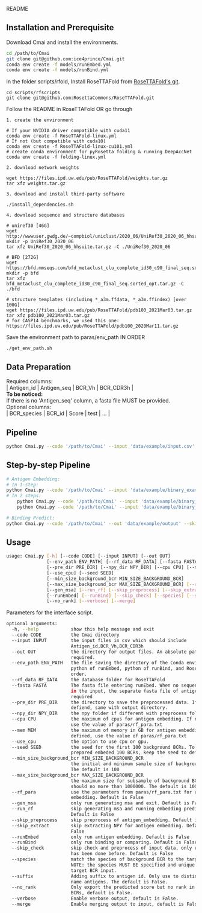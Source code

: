 README

## Installation and Prerequisite
Download Cmai and install the environments.
```sh
cd /path/to/Cmai
git clone git@github.com:ice4prince/Cmai.git
conda env create -f models/runEmbed.yml
conda env create -f models/runBind.yml
```
In the folder scripts/rfold, Install RoseTTAFold from [RoseTTAFold's git](https://github.com/RosettaCommons/RoseTTAFold).
```
cd scripts/rfscripts
git clone git@github.com:RosettaCommons/RoseTTAFold.git
```
Follow the README in RoseTTAFold OR go through  

	1. create the environment
	
	# If your NVIDIA driver compatible with cuda11
	conda env create -f RoseTTAFold-linux.yml
	# If not (but compatible with cuda10)
	conda env create -f RoseTTAFold-linux-cu101.yml
	# create conda environment for pyRosetta folding & running DeepAccNet
	conda env create -f folding-linux.yml

	2. download network weights
	
	wget https://files.ipd.uw.edu/pub/RoseTTAFold/weights.tar.gz
	tar xfz weights.tar.gz
	
	3. download and install third-party software
	
	./install_dependencies.sh
	 
	4. download sequence and structure databases
	
	# uniref30 [46G]
	wget http://wwwuser.gwdg.de/~compbiol/uniclust/2020_06/UniRef30_2020_06_hhsuite.tar.gz
	mkdir -p UniRef30_2020_06
	tar xfz UniRef30_2020_06_hhsuite.tar.gz -C ./UniRef30_2020_06
	
	# BFD [272G]
	wget https://bfd.mmseqs.com/bfd_metaclust_clu_complete_id30_c90_final_seq.sorted_opt.tar.gz
	mkdir -p bfd
	tar xfz bfd_metaclust_clu_complete_id30_c90_final_seq.sorted_opt.tar.gz -C ./bfd
	
	# structure templates (including *_a3m.ffdata, *_a3m.ffindex) [over 100G]
	wget https://files.ipd.uw.edu/pub/RoseTTAFold/pdb100_2021Mar03.tar.gz
	tar xfz pdb100_2021Mar03.tar.gz
	# for CASP14 benchmarks, we used this one: https://files.ipd.uw.edu/pub/RoseTTAFold/pdb100_2020Mar11.tar.gz
	

Save the environment path to paras/env_path IN ORDER
```
./get_env_path.sh
```

## Data Preparation

Required columns:  
	| Antigen_id | Antigen_seq | BCR_Vh | BCR_CDR3h |  
	**To be noticed:**  
	If there is no 'Antigen_seq' column, a fasta file MUST be provided.  
Optional columns:  
	| BCR_species | BCR_id | Score | test | ... |  

## Pipeline

```sh
python Cmai.py --code '/path/to/Cmai' --input 'data/example/input.csv' --out 'data/example/output' --rf_data 'path/to/RoseTTAFold_database'
```
## Step-by-step Pipeline

```sh
# Antigen Embedding:
# In 1-step:
python Cmai.py --code '/path/to/Cmai' --input 'data/example/binary_example.csv' --out 'data/example/output' --rf_data 'path/to/RoseTTAFold_database'  --runEmbed
# In 2 steps:
	python Cmai.py --code '/path/to/Cmai' --input 'data/example/binary_example.csv' --out 'data/example/output' --rf_data 'path/to/RoseTTAFold_database'  --runEmbed --gen_msa --use_cpu
	python Cmai.py --code '/path/to/Cmai' --input 'data/example/binary_example.csv' --out 'data/example/output' --rf_data 'path/to/RoseTTAFold_database'  --runEmbed --run_rf

# Binding Predict:
python Cmai.py --code '/path/to/Cmai' --out 'data/example/output' --skip_check --runBind
```

## Usage

```sh
usage: Cmai.py [-h] [--code CODE] [--input INPUT] [--out OUT]
               [--env_path ENV_PATH] [--rf_data RF_DATA] [--fasta FASTA]
               [--pre_dir PRE_DIR] [--npy_dir NPY_DIR] [--cpu CPU] [--mem MEM]
               [--use_cpu] [--seed SEED]
               [--min_size_background_bcr MIN_SIZE_BACKGROUND_BCR]
               [--max_size_background_bcr MAX_SIZE_BACKGROUND_BCR] [--rf_para]
               [--gen_msa] [--run_rf] [--skip_preprocess] [--skip_extract]
               [--runEmbed] [--runBind] [--skip_check] [--species] [--suffix]
               [--no_rank] [--verbose] [--merge]
```

Parameters for the interface script.

```sh
optional arguments:
  -h, --help            show this help message and exit
  --code CODE           the Cmai directory
  --input INPUT         the input files in csv which should include
                        Antigen_id,BCR_Vh,BCR_CDR3h
  --out OUT             the directory for output files. An absolute path is
                        required.
  --env_path ENV_PATH   the file saving the directory of the Conda environments-
                        python of runEmbed, python of runBind, and RoseTTAFold in
                        order.
  --rf_data RF_DATA     the database folder for RoseTTAFold
  --fasta FASTA         The fasta file entering runEbed. When no sequence included
                        in the input, the separate fasta file of antigens is
                        required
  --pre_dir PRE_DIR     the directory to save the preprocessed data. If not
                        defiend, same with output directory.
  --npy_dir NPY_DIR     the npy folder if different with preprocess folder
  --cpu CPU             the maximum of cpus for antigen embedding. If not defined,
                        use the value of paras/rf_para.txt
  --mem MEM             the maximum of memory in GB for antigen embedding. If not
                        defined, use the value of paras/rf_para.txt
  --use_cpu             the option to use cpu or gpu.
  --seed SEED           the seed for the first 100 background BCRs. To use the
                        prepared embeded 100 BCRs, keep the seed to default 1
  --min_size_background_bcr MIN_SIZE_BACKGROUND_BCR
                        the initial and minimum sample size of background BCRs.
                        The default is 100
  --max_size_background_bcr MAX_SIZE_BACKGROUND_BCR
                        the maximum size for subsample of background BCRs, which
                        should no more than 1000000. The default is 10000
  --rf_para             use the parameters from paras/rf_para.txt for antigen
                        embedding. Default is False
  --gen_msa             only run generating msa and exit. Default is False
  --run_rf              skip generating msa and running embedding prediction.
                        Default is False
  --skip_preprocess     skip preprocess of antigen_embedding. Default is False
  --skip_extract        skip extracting NPY for antigen embedding. Default is
                        False
  --runEmbed            only run antigen embedding. Default is False
  --runBind             only run binding or comparing. Default is False
  --skip_check          skip check and preprocess of input data, only use when it
                        has been done before. Default is False
  --species             match the species of background BCR to the target BCR.
                        NOTE: the species MUST BE specified and unique in the
                        target BCR input.
  --suffix              Adding suffix to antigen id. Only use to distinguish same-
                        name antigens. The default is False.
  --no_rank             Only export the predicted score but no rank in background
                        BCRs, default is False.
  --verbose             Enable verbose output, default is False.
  --merge               Enable merging output to input, default is False.
```
